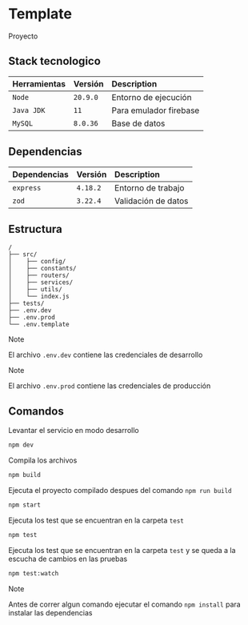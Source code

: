 # Template

Proyecto 

## Stack tecnologico

| Herramientas | Versión  | Description            |
| :----------- | :------- | :--------------------- |
| `Node`       | `20.9.0` | Entorno de ejecución   |
| `Java JDK`   | `11`     | Para emulador firebase |
| `MySQL`      | `8.0.36` | Base de datos          |

## Dependencias

| Dependencias     | Versión  | Description                              |
| :--------------- | :------- | :--------------------------------------- |
| `express`        | `4.18.2` | Entorno de trabajo                       |
| `zod`            | `3.22.4` | Validación de datos                      |

## Estructura

```
/
├── src/
│    ├── config/
│    ├── constants/
│    ├── routers/
│    ├── services/
│    ├── utils/
│    └── index.js
├── tests/
├── .env.dev
├── .env.prod
└── .env.template
```

> [!NOTE]
> El archivo `.env.dev` contiene las credenciales de desarrollo

> [!NOTE]
> El archivo `.env.prod` contiene las credenciales de producción

## Comandos

Levantar el servicio en modo desarrollo

```bash
npm dev
```

Compila los archivos

```bash
npm build
```

Ejecuta el proyecto compilado despues del comando `npm run build`

```bash
npm start
```

Ejecuta los test que se encuentran en la carpeta `test`

```bash
npm test
```

Ejecuta los test que se encuentran en la carpeta `test` y se queda a la escucha de cambios en las pruebas

```bash
npm test:watch
```


> [!NOTE]
> Antes de correr algun comando ejecutar el comando `npm install` para instalar las dependencias